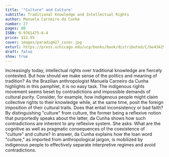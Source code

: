 ```yaml
---
title: '"Culture" and Culture'
subtitle: Traditional Knowledge and Intellectual Rights
author: Manuela Carneiro da Cunha
number: 27
pages: 80
ISBN: 0-9761475-6-4
price: $12.95
cover: images/paradigm27_cover.jpg
exturl: https://press.uchicago.edu/ucp/books/book/distributed/C/bo4342955.html
draft: false
show: true
---
```

Increasingly today, intellectual rights over traditional knowledge are fiercely contested. But how should we make sense of the politics and meaning of tradition? As the Brazilian anthropologist Manuela Carneiro da Cunha highlights in this pamphlet, it is no easy task. The indigenous rights movement seems beset by contradictions and impossible demands of cultural purity. Consider, for example, how indigenous people might claim collective rights to their knowledge while, at the same time, posit the foreign imposition of their cultural traits. Does that entail inconsistency or bad faith? By distinguishing "culture" from culture, the former being a reflexive notion that purportedly speaks about the latter, da Cunha shows how such contradictions are inherent to any reflexive system. She asks: What are the cognitive as well as pragmatic consequences of the coexistence of "culture" and culture? In answer, da Cunha explains how the loan word "culture," as imported from anthropological jargon, is mobilized by indigenous people to effectively separate interpretive regimes and avoid contradictions.